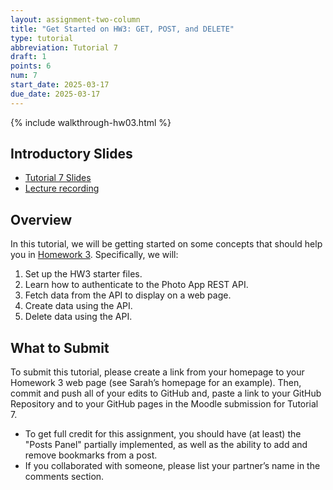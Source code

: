 ```yaml
---
layout: assignment-two-column
title: "Get Started on HW3: GET, POST, and DELETE"
type: tutorial
abbreviation: Tutorial 7
draft: 1
points: 6
num: 7
start_date: 2025-03-17
due_date: 2025-03-17
---
```


{% include walkthrough-hw03.html %}

## Introductory Slides
* <a href="https://docs.google.com/presentation/d/1txLx35U4GMYCBqsefAcUKj-72vecU8xl/edit?usp=sharing&ouid=113376576186080604800&rtpof=true&sd=true" target="_blank">Tutorial 7 Slides</a>
* <a href="https://drive.google.com/file/d/1JxSLmUWhC9tVZO8V6N3iitz5zoAiMouT/view?usp=drive_link" target="_blank">Lecture recording</a>


## Overview
In this tutorial, we will be getting started on some concepts that should help you in [Homework 3](hw03). Specifically, we will:

1. Set up the HW3 starter files.
1. Learn how to authenticate to the Photo App REST API.
2. Fetch data from the API to display on a web page.
3. Create data using the API.
4. Delete data using the API.


## What to Submit
To submit this tutorial, please create a link from your homepage to your Homework 3 web page (see Sarah’s homepage for an example). Then, commit and push all of your edits to GitHub and, paste a link to your GitHub Repository and to your GitHub pages in the Moodle submission for Tutorial 7.

* To get full credit for this assignment, you should have (at least) the "Posts Panel" partially implemented, as well as the ability to add and remove bookmarks from a post. 
* If you collaborated with someone, please list your partner’s name in the comments section.